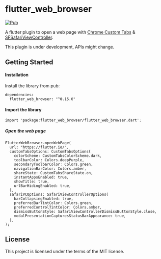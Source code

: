 # flutter_web_browser

[![Pub](https://img.shields.io/pub/v/flutter_web_browser.svg)](https://pub.dartlang.org/packages/flutter_web_browser)

A flutter plugin to open a web page with [Chrome Custom Tabs](https://developer.chrome.com/multidevice/android/customtabs) & [SFSafariViewController](https://developer.apple.com/documentation/safariservices/sfsafariviewcontroller).

This plugin is under development, APIs might change.

## Getting Started

#### Installation
Install the library from pub:
```
dependencies:
  flutter_web_browser: "^0.15.0"
```


#### Import the library
```
import 'package:flutter_web_browser/flutter_web_browser.dart';
```

##### Open the web page
```
FlutterWebBrowser.openWebPage(
  url: "https://flutter.io/",
  customTabsOptions: CustomTabsOptions(
    colorScheme: CustomTabsColorScheme.dark,
    toolbarColor: Colors.deepPurple,
    secondaryToolbarColor: Colors.green,
    navigationBarColor: Colors.amber,
    shareState: CustomTabsShareState.on,
    instantAppsEnabled: true,
    showTitle: true,
    urlBarHidingEnabled: true,
  ),
  safariVCOptions: SafariViewControllerOptions(
    barCollapsingEnabled: true,
    preferredBarTintColor: Colors.green,
    preferredControlTintColor: Colors.amber,
    dismissButtonStyle: SafariViewControllerDismissButtonStyle.close,
    modalPresentationCapturesStatusBarAppearance: true,
  ),
);
```


## License
This project is licensed under the terms of the MIT license.
